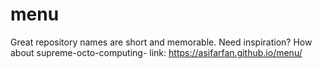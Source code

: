 # menu
Great repository names are short and memorable. Need inspiration? How about supreme-octo-computing-
link: https://asifarfan.github.io/menu/
